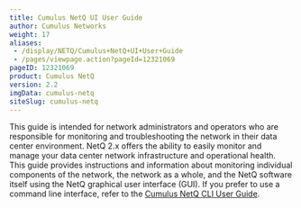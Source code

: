 ```yaml
---
title: Cumulus NetQ UI User Guide
author: Cumulus Networks
weight: 17
aliases:
 - /display/NETQ/Cumulus+NetQ+UI+User+Guide
 - /pages/viewpage.action?pageId=12321069
pageID: 12321069
product: Cumulus NetQ
version: 2.2
imgData: cumulus-netq
siteSlug: cumulus-netq
---
```

This guide is intended for network administrators and operators who are
responsible for monitoring and troubleshooting the network in their data
center environment. NetQ 2.x offers the ability to easily monitor and
manage your data center network infrastructure and operational health.
This guide provides instructions and information about monitoring
individual components of the network, the network as a whole, and the
NetQ software itself using the NetQ graphical user interface (GUI). If
you prefer to use a command line interface, refer to the
[Cumulus NetQ CLI User Guide](/cumulus-netq/Cumulus-NetQ-CLI-User-Guide/).
